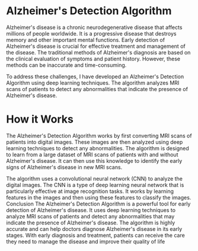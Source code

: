 # Alzheimer's Detection Algorithm
Alzheimer's disease is a chronic neurodegenerative disease that affects millions of people worldwide. It is a progressive disease that destroys memory and other important mental functions. Early detection of Alzheimer's disease is crucial for effective treatment and management of the disease. The traditional methods of Alzheimer's diagnosis are based on the clinical evaluation of symptoms and patient history. However, these methods can be inaccurate and time-consuming.

To address these challenges, I have developed an Alzheimer's Detection Algorithm using deep learning techniques. The algorithm analyzes MRI scans of patients to detect any abnormalities that indicate the presence of Alzheimer's disease.

# How it Works
The Alzheimer's Detection Algorithm works by first converting MRI scans of patients into digital images. These images are then analyzed using deep learning techniques to detect any abnormalities. The algorithm is designed to learn from a large dataset of MRI scans of patients with and without Alzheimer's disease. It can then use this knowledge to identify the early signs of Alzheimer's disease in new MRI scans.

The algorithm uses a convolutional neural network (CNN) to analyze the digital images. The CNN is a type of deep learning neural network that is particularly effective at image recognition tasks. It works by learning features in the images and then using these features to classify the images. Conclusion The Alzheimer's Detection Algorithm is a powerful tool for early detection of Alzheimer's disease. It uses deep learning techniques to analyze MRI scans of patients and detect any abnormalities that may indicate the presence of Alzheimer's disease. The algorithm is highly accurate and can help doctors diagnose Alzheimer's disease in its early stages. With early diagnosis and treatment, patients can receive the care they need to manage the disease and improve their quality of life
